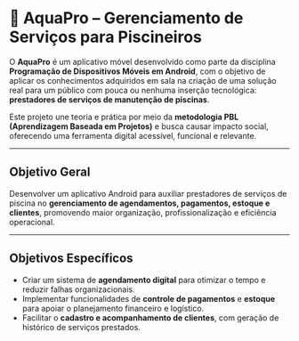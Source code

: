 # 📱 AquaPro – Gerenciamento de Serviços para Piscineiros

O **AquaPro** é um aplicativo móvel desenvolvido como parte da disciplina **Programação de Dispositivos Móveis em Android**, com o objetivo de aplicar os conhecimentos adquiridos em sala na criação de uma solução real para um público com pouca ou nenhuma inserção tecnológica: **prestadores de serviços de manutenção de piscinas**.

Este projeto une teoria e prática por meio da **metodologia PBL (Aprendizagem Baseada em Projetos)** e busca causar impacto social, oferecendo uma ferramenta digital acessível, funcional e relevante.

---

## Objetivo Geral

Desenvolver um aplicativo Android para auxiliar prestadores de serviços de piscina no **gerenciamento de agendamentos, pagamentos, estoque e clientes**, promovendo maior organização, profissionalização e eficiência operacional.

---

## Objetivos Específicos

- Criar um sistema de **agendamento digital** para otimizar o tempo e reduzir falhas organizacionais.
- Implementar funcionalidades de **controle de pagamentos** e **estoque** para apoiar o planejamento financeiro e logístico.
- Facilitar o **cadastro e acompanhamento de clientes**, com geração de histórico de serviços prestados.

